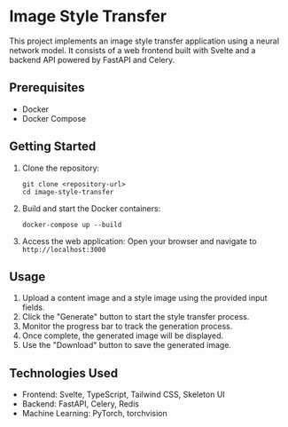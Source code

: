 # Image Style Transfer

This project implements an image style transfer application using a neural network model. It consists of a web frontend built with Svelte and a backend API powered by FastAPI and Celery.

## Prerequisites

- Docker
- Docker Compose

## Getting Started

1. Clone the repository:
   ```
   git clone <repository-url>
   cd image-style-transfer
   ```

2. Build and start the Docker containers:
   ```
   docker-compose up --build
   ```

3. Access the web application:
   Open your browser and navigate to `http://localhost:3000`

## Usage

1. Upload a content image and a style image using the provided input fields.
2. Click the "Generate" button to start the style transfer process.
3. Monitor the progress bar to track the generation process.
4. Once complete, the generated image will be displayed.
5. Use the "Download" button to save the generated image.

## Technologies Used

- Frontend: Svelte, TypeScript, Tailwind CSS, Skeleton UI
- Backend: FastAPI, Celery, Redis
- Machine Learning: PyTorch, torchvision
